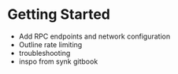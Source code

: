 # Getting Started

* Add RPC endpoints and network configuration
* Outline rate limiting&#x20;
* troubleshooting
* inspo from synk gitbook&#x20;
